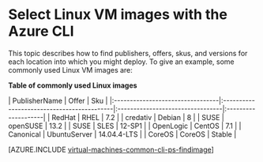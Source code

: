 <properties
   pageTitle="Select Linux VM images with the Azure  CLI | Microsoft Azure"
   description="Learn how to determine the publisher, offer, and SKU for images when creating a Linux virtual machine with the Resource Manager deployment model."
   services="virtual-machines-linux"
   documentationCenter=""
   authors="squillace"
   manager="timlt"
   editor=""
   tags="azure-resource-manager"
   />

<tags
   ms.service="virtual-machines-linux"
   ms.devlang="na"
   ms.topic="article"
   ms.tgt_pltfrm="vm-linux"
   ms.workload="infrastructure"
   ms.date="08/23/2016"
   ms.author="rasquill"/>

# Select Linux VM images with the Azure CLI

This topic describes how to find publishers, offers, skus, and versions for each location into which you might deploy. To give an example, some commonly used Linux VM images are:

**Table of commonly used Linux images**


| PublisherName                        | Offer                                 | Sku                         |
|:---------------------------------|:-------------------------------------------|:---------------------------------|:--------------------|
| RedHat                           | RHEL                                       | 7.2                              |
| credativ                         | Debian                                     | 8                                | 
| SUSE                             | openSUSE                                   | 13.2                             |
| SUSE                             | SLES                                       | 12-SP1                           |
| OpenLogic                        | CentOS                                     | 7.1                              |
| Canonical                        | UbuntuServer                               | 14.04.4-LTS                      |
| CoreOS                           | CoreOS                                     | Stable                           |


[AZURE.INCLUDE [virtual-machines-common-cli-ps-findimage](../../includes/virtual-machines-common-cli-ps-findimage.md)]
